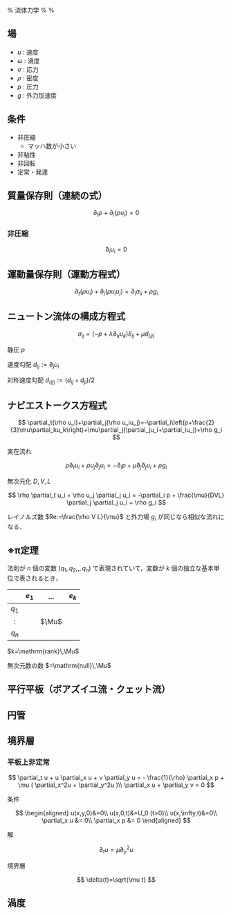 % 流体力学
%
%

## 場
- $u$ : 速度
- $\omega$ : 渦度
- $\sigma$ : 応力
- $\rho$ : 密度
- $p$ : 圧力
- $g$ : 外力加速度

## 条件
- 非圧縮
  - マッハ数が小さい
- 非粘性
- 非回転
- 定常・発達

## 質量保存則（連続の式）
$$
\partial_t\rho+\partial_i(\rho u_i)=0
$$
### 非圧縮
$$
\partial_iu_i=0
$$

## 運動量保存則（運動方程式）

$$
\partial_t(\rho u_i)+\partial_j(\rho u_i u_j)=\partial_i\sigma_{ii}+\rho g_i
$$

## ニュートン流体の構成方程式

$$
\sigma_{ij}=(-p+\lambda\partial_ku_k)\delta_{ij}+\mu d_{(ij)}
$$

静圧 $p$

速度勾配 $d_{ij}:=\partial_ju_i$ 

対称速度勾配 $d_{(ij)}:=(d_{ij}+d_{ji})/2$

## ナビエストークス方程式

$$
\partial_t(\rho u_i)+\partial_j(\rho u_iu_j)=-\partial_i\left(p+\frac{2}{3}\mu\partial_ku_k\right)+\mu\partial_j(\partial_ju_i+\partial_iu_j)+\rho g_i
$$

実在流れ

$$
\rho \partial_t u_i + \rho u_j \partial_j u_i = -\partial_i p + \mu \partial_j \partial_j u_i + \rho g_i
$$

無次元化 $D,V,L$ 

$$
\rho \partial_t u_i + \rho u_j \partial_j u_i = -\partial_i p + \frac{\mu}{DVL} \partial_j \partial_j u_i + \rho g_i
$$

レイノルズ数 $Re:=\frac{\rho V L}{\mu}$ と外力場 $g_i$ が同じなら相似な流れになる．

## ※π定理

法則が $n$ 個の変数 $(q_1,q_2,,,q_n)$ で表現されていて，変数が $k$ 個の独立な基本単位で表されるとき，

|       | $e_1$ | ...   | $e_k$ |
| :---: | ----- | ----- | ----- |
| $q_1$ |       |       |       |
|   :   |       | $\Mu$ |       |
| $q_n$ |       |       |       |

$k=\mathrm{rank}\,\Mu$

無次元数の数 $=\mathrm{null}\,\Mu$

## 平行平板（ボアズイユ流・クェット流）

## 円管

## 境界層

### 平板上非定常

$$
\partial_t u + u \partial_x u + v \partial_y u = - \frac{1}{\rho} \partial_x p + \mu ( \partial_x^2u + \partial_y^2u )\\
\partial_x u + \partial_y v = 0
$$

条件

$$
\begin{aligned}
u(x,y,0)&=0\\
u(x,0,t)&=U_0 (t>0)\\
u(x,\infty,t)&=0\\
\partial_x u &= 0\\
\partial_x p &= 0
\end{aligned}
$$

解

$$
\partial_tu=\mu\partial_y^2u
$$

境界層

$$
\delta(t)=\sqrt{\mu t}
$$

## 渦度


## 
